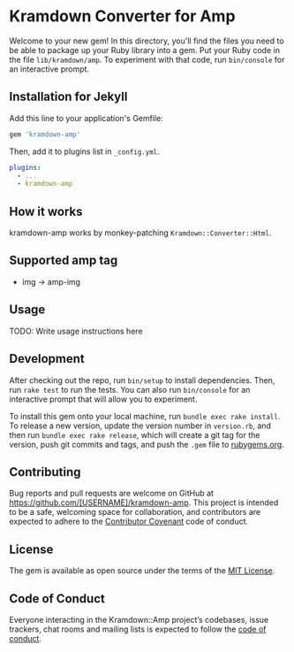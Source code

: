 # Kramdown Converter for Amp

Welcome to your new gem! In this directory, you'll find the files you need to be able to package up your Ruby library into a gem. Put your Ruby code in the file `lib/kramdown/amp`. To experiment with that code, run `bin/console` for an interactive prompt.

## Installation for Jekyll

Add this line to your application's Gemfile:

```ruby
gem 'kramdown-amp'
```

Then, add it to plugins list in `_config.yml`.

```yml
plugins:
  - ...
  - kramdown-amp
```

## How it works

kramdown-amp works by monkey-patching `Kramdown::Converter::Html`.

## Supported amp tag

- img -> amp-img

## Usage

TODO: Write usage instructions here

## Development

After checking out the repo, run `bin/setup` to install dependencies. Then, run `rake test` to run the tests. You can also run `bin/console` for an interactive prompt that will allow you to experiment.

To install this gem onto your local machine, run `bundle exec rake install`. To release a new version, update the version number in `version.rb`, and then run `bundle exec rake release`, which will create a git tag for the version, push git commits and tags, and push the `.gem` file to [rubygems.org](https://rubygems.org).

## Contributing

Bug reports and pull requests are welcome on GitHub at https://github.com/[USERNAME]/kramdown-amp. This project is intended to be a safe, welcoming space for collaboration, and contributors are expected to adhere to the [Contributor Covenant](http://contributor-covenant.org) code of conduct.

## License

The gem is available as open source under the terms of the [MIT License](https://opensource.org/licenses/MIT).

## Code of Conduct

Everyone interacting in the Kramdown::Amp project’s codebases, issue trackers, chat rooms and mailing lists is expected to follow the [code of conduct](https://github.com/[USERNAME]/kramdown-amp/blob/master/CODE_OF_CONDUCT.md).

